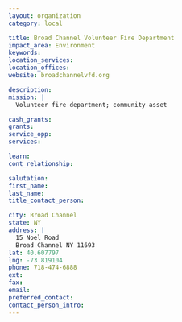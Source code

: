 ```yaml
---
layout: organization
category: local

title: Broad Channel Volunteer Fire Department
impact_area: Environment
keywords: 
location_services: 
location_offices: 
website: broadchannelvfd.org

description: 
mission: |
  Volunteer fire department; community asset

cash_grants: 
grants: 
service_opp: 
services: 

learn: 
cont_relationship: 

salutation: 
first_name: 
last_name: 
title_contact_person: 

city: Broad Channel
state: NY
address: |
  15 Noel Road  
  Broad Channel NY 11693
lat: 40.607797
lng: -73.819104
phone: 718-474-6888
ext: 
fax: 
email: 
preferred_contact: 
contact_person_intro: 
---
```

